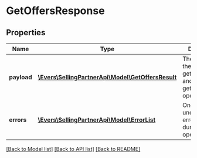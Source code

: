 # GetOffersResponse

## Properties
Name | Type | Description | Notes
------------ | ------------- | ------------- | -------------
**payload** | [**\Evers\SellingPartnerApi\Model\GetOffersResult**](GetOffersResult.md) | The payload for the getListingOffers and getItemOffers operations. | [optional] 
**errors** | [**\Evers\SellingPartnerApi\Model\ErrorList**](ErrorList.md) | One or more unexpected errors occurred during the operation. | [optional] 

[[Back to Model list]](../README.md#documentation-for-models) [[Back to API list]](../README.md#documentation-for-api-endpoints) [[Back to README]](../README.md)


